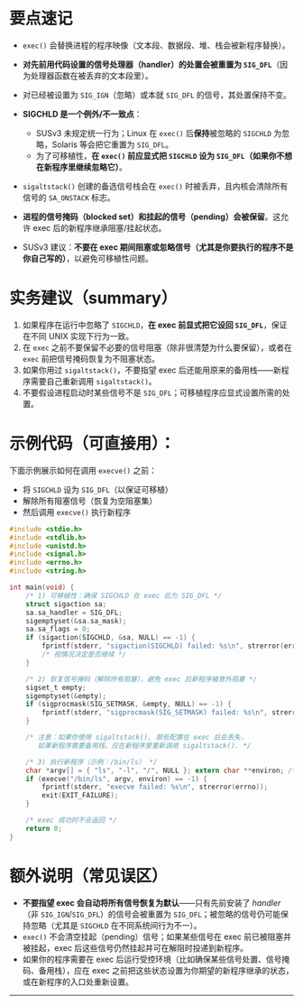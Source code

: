 # 要点速记

* `exec()` 会替换进程的程序映像（文本段、数据段、堆、栈会被新程序替换）。
* **对先前用代码设置的信号处理器（handler）的处置会被重置为 `SIG_DFL`**（因为处理器函数在被丢弃的文本段里）。
* 对已经被设置为 `SIG_IGN`（忽略）或本就 `SIG_DFL` 的信号，其处置保持不变。
* **SIGCHLD 是一个例外/不一致点**：

  * SUSv3 未规定统一行为；Linux 在 `exec()` 后**保持**被忽略的 `SIGCHLD` 为忽略，Solaris 等会把它重置为 `SIG_DFL`。
  * 为了可移植性，**在 `exec()` 前应显式把 `SIGCHLD` 设为 `SIG_DFL`（如果你不想在新程序里继续忽略它）**。
* `sigaltstack()` 创建的备选信号栈会在 `exec()` 时被丢弃，且内核会清除所有信号的 `SA_ONSTACK` 标志。
* **进程的信号掩码（blocked set）和挂起的信号（pending）会被保留**。这允许 exec 后的新程序继承阻塞/挂起状态。
* SUSv3 建议：**不要在 exec 期间阻塞或忽略信号（尤其是你要执行的程序不是你自己写的）**，以避免可移植性问题。

# 实务建议（summary）

1. 如果程序在运行中忽略了 `SIGCHLD`，**在 exec 前显式把它设回 `SIG_DFL`**，保证在不同 UNIX 实现下行为一致。
2. 在 `exec` 之前不要保留不必要的信号阻塞（除非很清楚为什么要保留），或者在 `exec` 前把信号掩码恢复为不阻塞状态。
3. 如果你用过 `sigaltstack()`，不要指望 exec 后还能用原来的备用栈——新程序需要自己重新调用 `sigaltstack()`。
4. 不要假设进程启动时某些信号不是 `SIG_DFL`；可移植程序应显式设置所需的处置。

# 示例代码（可直接用）：

下面示例展示如何在调用 `execve()` 之前：

* 将 `SIGCHLD` 设为 `SIG_DFL`（以保证可移植）
* 解除所有阻塞信号（恢复为空阻塞集）
* 然后调用 `execve()` 执行新程序

```c
#include <stdio.h>
#include <stdlib.h>
#include <unistd.h>
#include <signal.h>
#include <errno.h>
#include <string.h>

int main(void) {
    /* 1) 可移植性：确保 SIGCHLD 在 exec 后为 SIG_DFL */
    struct sigaction sa;
    sa.sa_handler = SIG_DFL;
    sigemptyset(&sa.sa_mask);
    sa.sa_flags = 0;
    if (sigaction(SIGCHLD, &sa, NULL) == -1) {
        fprintf(stderr, "sigaction(SIGCHLD) failed: %s\n", strerror(errno));
        /* 视情况决定是否继续 */
    }

    /* 2) 恢复信号掩码（解除所有阻塞），避免 exec 后新程序被意外阻塞 */
    sigset_t empty;
    sigemptyset(&empty);
    if (sigprocmask(SIG_SETMASK, &empty, NULL) == -1) {
        fprintf(stderr, "sigprocmask(SIG_SETMASK) failed: %s\n", strerror(errno));
    }

    /* 注意：如果你使用 sigaltstack(), 那些配置在 exec 后会丢失，
       如果新程序需要备用栈，应在新程序里重新调用 sigaltstack(). */

    /* 3) 执行新程序（示例：/bin/ls） */
    char *argv[] = { "ls", "-l", "/", NULL }; extern char **environ; /* 若希望继承父进程环境 */
    if (execve("/bin/ls", argv, environ) == -1) {
        fprintf(stderr, "execve failed: %s\n", strerror(errno));
        exit(EXIT_FAILURE);
    }

    /* exec 成功时不会返回 */
    return 0;
}
```

# 额外说明（常见误区）

* **不要指望 exec 会自动将所有信号恢复为默认**——只有先前安装了 *handler*（非 `SIG_IGN`/`SIG_DFL`）的信号会被重置为 `SIG_DFL`；被忽略的信号仍可能保持忽略（尤其是 `SIGCHLD` 在不同系统间行为不一）。
* `exec()` 不会清空挂起（pending）信号；如果某些信号在 exec 前已被阻塞并被挂起，exec 后这些信号仍然挂起并可在解阻时投递到新程序。
* 如果你的程序需要在 exec 后运行受控环境（比如确保某些信号处置、信号掩码、备用栈），应在 exec 之前把这些状态设置为你期望的新程序继承的状态，或在新程序的入口处重新设置。

---